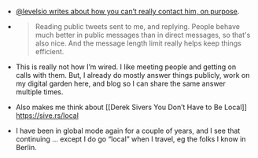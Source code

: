 - [@levelsio writes about how you can’t really contact him, on purpose](https://levels.io/contact-me/).

- > Reading public tweets sent to me, and replying. People behave much better in public messages than in direct messages, so that's also nice. And the message length limit really helps keep things efficient.

- This is really not how I’m wired. I like meeting people and getting on calls with them. But, I already do mostly answer things publicly, work on my digital garden here, and blog so I can share the same answer multiple times. 

- Also makes me think about [[Derek Sivers You Don’t Have to Be Local]] https://sive.rs/local

- I have been in global mode again for a couple of years, and I see that continuing ... except I do go “local” when I travel, eg the folks I know in Berlin. 
